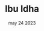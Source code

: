 ---
#preview
title: Ibu Idha
image: /img/works/3/display-3.jpg
category: photography
date: may 24 2023

#params
layout: "one"

#full details
introTitle: Personal Photo <span class="mil-thin">Ibu Idha</span>
fullImage: /img/works/3/idha 2.jpg
details:
  - label: "Client:"
    value: "Idha"

  - label: "Date:"
    value: "April 2022"

  - label: "Author:"
    value: "Rahfi Studio"

description:
  enabled: 1
  title: Simplicity, elegance, innovation!
  content: "
      <p>A home surveillance camera that pays great attention to security and user privacy, featuring two modes to provide security while protecting personal privacy.The camera has an open and closed mode, we define the product to have clear two sides, expressing two working states and emotions.</p>
      <p>Presents a simple and quiet state when not in use, delivering a gentle and security.At the same time, the camera can adapt to a variety of environments, providing elegant ways of wall hanging and standing installation.</p>
    "

gallery2:
  enabled: 1
  items:
    - image: /img/works/3/idha 1.jpg
      alt: "image"

    - image: /img/works/3/idha 2.jpg
      alt: "image"

---